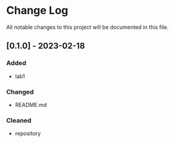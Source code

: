 # Change Log
All notable changes to this project will be documented in this file.

## [0.1.0] - 2023-02-18
### Added
- lab1

### Changed
- README.md

### Cleaned
- repository